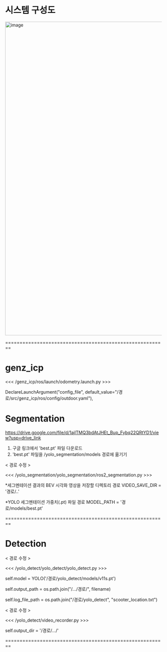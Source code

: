 # 시스템 구성도 

<img width="2010" height="1006" alt="image" src="https://github.com/user-attachments/assets/148f4dd3-d23a-4efb-924c-8e2f24e77fd2" />


========================================================

# genz_icp

<<< /genz_icp/ros/launch/odometry.launch.py >>> 

DeclareLaunchArgument("config_file", default_value="/경로/src/genz_icp/ros/config/outdoor.yaml"),

# Segmentation

https://drive.google.com/file/d/1ajlTMQ3bdAtJHEt_Bup_Fybq22QRtYD1/view?usp=drive_link

1) 구글 링크에서 'best.pt' 파일 다운로드
2) 'best.pt' 파일을 /yolo_segmentation/models 경로에 옮기기

< 경로 수정 >

<<< /yolo_segmentation/yolo_segmentation/ros2_segmentation.py >>> 

*세그멘테이션 결과의 BEV 시각화 영상을 저장할 디렉토리 경로
VIDEO_SAVE_DIR = '경로/..'

*YOLO 세그멘테이션 가중치(.pt) 파일 경로
MODEL_PATH = '경로/models/best.pt'

   
========================================================

# Detection

< 경로 수정 >

<<< /yolo_detect/yolo_detect/yolo_detect.py >>> 

self.model = YOLO('/경로/yolo_detect/models/v11s.pt')

self.output_path = os.path.join("/.../경로/", filename)

self.log_file_path = os.path.join("/경로/yolo_detect", "scooter_location.txt")

< 경로 수정 >

<<< /yolo_detect/video_recorder.py >>> 

self.output_dir = '/경로/.../'

========================================================

